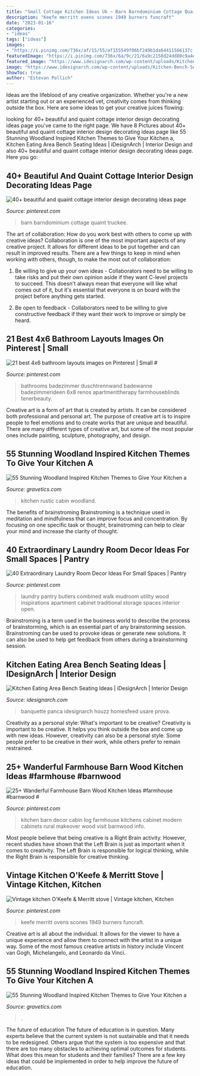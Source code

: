 ```yaml
---
title: "Small Cottage Kitchen Ideas Uk ~ Barn Barndominium Cottage Quaint Truckee"
description: "Keefe merritt ovens scones 1949 burners funcraft"
date: "2023-01-16"
categories:
- "ideas"
tags: ["ideas"]
images:
- "https://i.pinimg.com/736x/af/15/55/af155549f06bf249b1da64411566137c.jpg"
featuredImage: "https://i.pinimg.com/736x/6a/9c/21/6a9c2158d24dd80c9a4e4e8a1052fb75.jpg"
featured_image: "https://www.idesignarch.com/wp-content/uploads/Kitchen-Bench-Seating-Ideas_8.jpg"
image: "https://www.idesignarch.com/wp-content/uploads/Kitchen-Bench-Seating-Ideas_8.jpg"
ShowToc: true
author: "Estevan Pollich"
---
```



Ideas are the lifeblood of any creative organization. Whether you're a new artist starting out or an experienced vet, creativity comes from thinking outside the box. Here are some ideas to get your creative juices flowing: 

	

		
looking for 40+ beautiful and quaint cottage interior design decorating ideas page you've came to the right page. We have 8 Pictures about 40+ beautiful and quaint cottage interior design decorating ideas page like 55 Stunning Woodland Inspired Kitchen Themes to Give Your Kitchen a, Kitchen Eating Area Bench Seating Ideas | iDesignArch | Interior Design and also 40+ beautiful and quaint cottage interior design decorating ideas page. Here you go:
		
    
## 40+ Beautiful And Quaint Cottage Interior Design Decorating Ideas Page

<img loading=lazy src="https://i.pinimg.com/736x/6a/9c/21/6a9c2158d24dd80c9a4e4e8a1052fb75.jpg" onerror="this.onerror=null;this.src='https://tse3.mm.bing.net/th?id=OIP.xs_xci0jaW-Bj8Ru-9Wj0QHaKj&amp;pid=15.1';" alt="40+ beautiful and quaint cottage interior design decorating ideas page">

_Source: pinterest.com_

>barn barndominium cottage quaint truckee. 

	

The art of collaboration: How do you work best with others to come up with creative ideas?
Collaboration is one of the most important aspects of any creative project. It allows for different ideas to be put together and can result in improved results. There are a few things to keep in mind when working with others, though, to make the most out of collaboration: 
1. Be willing to give up your own ideas - Collaborators need to be willing to take risks and put their own opinion aside if they want C-level projects to succeed. This doesn't always mean that everyone will like what comes out of it, but it's essential that everyone is on board with the project before anything gets started.

2. Be open to feedback - Collaborators need to be willing to give constructive feedback if they want their work to improve or simply be heard.

    
## 21 Best 4x6 Bathroom Layouts Images On Pinterest | Small #

<img loading=lazy src="https://i.pinimg.com/736x/33/a1/a4/33a1a4a79dea63906a58a83e7e6c7613.jpg" onerror="this.onerror=null;this.src='https://tse3.mm.bing.net/th?id=OIP.Zxvt9YKNQGEvLXY637fjWgHaMG&amp;pid=15.1';" alt="21 best 4x6 bathroom layouts images on Pinterest | Small #">

_Source: pinterest.com_

>bathrooms badezimmer duschtrennwand badewanne badezimmerideen 6x8 renos apartmenttherapy farmhouseblinds tenerbeauty. 

	

Creative art is a form of art that is created by artists. It can be considered both professional and personal art. The purpose of creative art is to inspire people to feel emotions and to create works that are unique and beautiful. There are many different types of creative art, but some of the most popular ones include painting, sculpture, photography, and design.

    
## 55 Stunning Woodland Inspired Kitchen Themes To Give Your Kitchen A

<img loading=lazy src="https://www.gravetics.com/wp-content/uploads/2017/09/Rustic-Retreat-small-Rustic-cabin-kitchen.jpg" onerror="this.onerror=null;this.src='https://tse4.mm.bing.net/th?id=OIP.crRW2zNWazo_pjI7w88gFQHaJw&amp;pid=15.1';" alt="55 Stunning Woodland Inspired Kitchen Themes to Give Your Kitchen a">

_Source: gravetics.com_

>kitchen rustic cabin woodland. 

	

The benefits of brainstroming
Brainstroming is a technique used in meditation and mindfulness that can improve focus and concentration. By focusing on one specific task or thought, brainstroming can help to clear your mind and increase the clarity of thought.

    
## 40 Extraordinary Laundry Room Decor Ideas For Small Spaces | Pantry

<img loading=lazy src="https://i.pinimg.com/736x/53/d7/29/53d729ec5a5373650497a97949e9d18d.jpg" onerror="this.onerror=null;this.src='https://tse2.mm.bing.net/th?id=OIP.eO3V-7GIZwYXRC6_DWr_gwHaLH&amp;pid=15.1';" alt="40 Extraordinary Laundry Room Decor Ideas For Small Spaces | Pantry">

_Source: pinterest.com_

>laundry pantry butlers combined walk mudroom utility wood inspirations apartment cabinet traditional storage spaces interior open. 

	

Brainstroming is a term used in the business world to describe the process of brainstorming, which is an essential part of any brainstorming session. Brainstroming can be used to provoke ideas or generate new solutions. It can also be used to help get feedback from others during a brainstorming session.

    
## Kitchen Eating Area Bench Seating Ideas | IDesignArch | Interior Design

<img loading=lazy src="https://www.idesignarch.com/wp-content/uploads/Kitchen-Bench-Seating-Ideas_8.jpg" onerror="this.onerror=null;this.src='https://tse4.mm.bing.net/th?id=OIP.Ti7eAF9qtKxf-H3s9y6HzAHaJ4&amp;pid=15.1';" alt="Kitchen Eating Area Bench Seating Ideas | iDesignArch | Interior Design">

_Source: idesignarch.com_

>banquette panca idesignarch houzz homesfeed usare prova. 

	

Creativity as a personal style: What's important to be creative?
Creativity is important to be creative. It helps you think outside the box and come up with new ideas. However, creativity can also be a personal style. Some people prefer to be creative in their work, while others prefer to remain restrained.

    
## 25+ Wanderful Farmhouse Barn Wood Kitchen Ideas #farmhouse #barnwood #

<img loading=lazy src="https://i.pinimg.com/736x/af/15/55/af155549f06bf249b1da64411566137c.jpg" onerror="this.onerror=null;this.src='https://tse3.mm.bing.net/th?id=OIP.lJw30oUVwkAmok1-Gjl_ngHaO9&amp;pid=15.1';" alt="25+ Wanderful Farmhouse Barn Wood Kitchen Ideas #farmhouse #barnwood #">

_Source: pinterest.com_

>kitchen barn decor cabin log farmhouse kitchens cabinet modern cabinets rural makeover wood visit barnwood info. 

	

Most people believe that being creative is a Right Brain activity. However, recent studies have shown that the Left Brain is just as important when it comes to creativity. The Left Brain is responsible for logical thinking, while the Right Brain is responsible for creative thinking.

    
## Vintage Kitchen O&#039;Keefe &amp; Merritt Stove | Vintage Kitchen, Kitchen

<img loading=lazy src="https://i.pinimg.com/736x/d2/c7/06/d2c706522d23f72dadaa0147ae705338.jpg" onerror="this.onerror=null;this.src='https://tse1.mm.bing.net/th?id=OIP.cgEVjb_2HEvWRVOzsbL9VQHaJ4&amp;pid=15.1';" alt="Vintage kitchen O&#039;Keefe &amp; Merritt stove | Vintage kitchen, Kitchen">

_Source: pinterest.com_

>keefe merritt ovens scones 1949 burners funcraft. 

	

Creative art is all about the individual. It allows for the viewer to have a unique experience and allow them to connect with the artist in a unique way. Some of the most famous creative artists in history include Vincent van Gogh, Michelangelo, and Leonardo da Vinci.

    
## 55 Stunning Woodland Inspired Kitchen Themes To Give Your Kitchen A

<img loading=lazy src="https://www.gravetics.com/wp-content/uploads/2017/09/modern-farmhouse-kitchen.jpg" onerror="this.onerror=null;this.src='https://tse4.mm.bing.net/th?id=OIP.2ki0BQV5ntd50bp9d04guAHaLH&amp;pid=15.1';" alt="55 Stunning Woodland Inspired Kitchen Themes to Give Your Kitchen a">

_Source: gravetics.com_

>. 

	

The future of education
The future of education is in question. Many experts believe that the current system is not sustainable and that it needs to be redesigned. Others argue that the system is too expensive and that there are too many obstacles to achieving optimal outcomes for students. What does this mean for students and their families?
There are a few key ideas that could be implemented in order to help improve the future of education.

